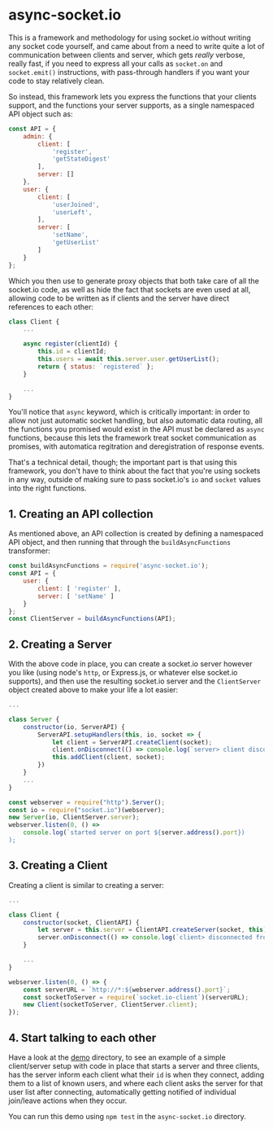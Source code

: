 # async-socket.io

This is a framework and methodology for using socket.io without writing any socket code yourself,
and came about from a need to write quite a lot of communication between clients and server,
which gets _really_ verbose, really fast, if you need to express all your calls as `socket.on`
and `socket.emit()` instructions, with pass-through handlers if you want your code to stay
relatively clean.

So instead, this framework lets you express the functions that your clients support, and the
functions your server supports, as a single namespaced API object such as:

```javascript
const API = {
    admin: {
        client: [
            'register',
            'getStateDigest'
        ],
        server: []
    },
    user: {
        client: [
            'userJoined',
            'userLeft',
        ],
        server: [
            'setName',
            'getUserList'
        ]
    }
};
```

Which you then use to generate proxy objects that both take care of all the socket.io code,
as well as hide the fact that sockets are even used at all, allowing code to be written as
if clients and the server have direct references to each other:

```javascript
class Client {
    ...

    async register(clientId) {
        this.id = clientId;
        this.users = await this.server.user.getUserList();
        return { status: `registered` };
    }

    ...
}
```

You'll notice that `async` keyword, which is critically important: in order to allow
not just automatic socket handling, but also automatic data routing, all the functions
you promised would exist in the API must be declared as `async` functions, because this
lets the framework treat socket communication as promises, with automatica regitration
and deregistration of response events.

That's a technical detail, though; the important part is that using this framework, you
don't have to think about the fact that you're using sockets in any way, outside of making
sure to pass socket.io's `io` and `socket` values into the right functions.

## 1. Creating an API collection

As mentioned above, an API collection is created by defining a namespaced API object,
and then running that through the `buildAsyncFunctions` transformer:

```javascript
const buildAsyncFunctions = require('async-socket.io');
const API = {
    user: {
        client: [ 'register' ],
        server: [ 'setName' ]
    }
};
const ClientServer = buildAsyncFunctions(API);
```

## 2. Creating a Server

With the above code in place, you can create a socket.io server however you like
(using node's `http`, or Express.js, or whatever else socket.io supports), and
then use the resulting socket.io server and the `ClientServer` object created
above to make your life a lot easier:

```javascript
...

class Server {
    constructor(io, ServerAPI) {
        ServerAPI.setupHandlers(this, io, socket => {
            let client = ServerAPI.createClient(socket);
            client.onDisconnect(() => console.log(`server> client disconnected`));
            this.addClient(client, socket);
        })
    }
    ...
}

const webserver = require("http").Server();
const io = require("socket.io")(webserver);
new Server(io, ClientServer.server);
webserver.listen(0, () =>
    console.log(`started server on port ${server.address().port})
);
```

## 3. Creating a Client

Creating a client is similar to creating a server:

```javascript
...

class Client {
    constructor(socket, ClientAPI) {
        let server = this.server = ClientAPI.createServer(socket, this);
        server.onDisconnect(() => console.log(`client> disconnected from server.`))
    }

    ...
}

webserver.listen(0, () => {
    const serverURL = `http://*:${webserver.address().port}`;
    const socketToServer = require(`socket.io-client`)(serverURL);
    new Client(socketToServer, ClientServer.client);
});
```

## 4. Start talking to each other

Have a look at the [demo](https://github.com/Pomax/async-socket.io/tree/master/demo) directory,
to see an example of a simple client/server setup with code in place that starts a server
and three clients, has the server inform each client what their `id` is when they connect,
adding them to a list of known users, and where each client asks the server for that user list
after connecting, automatically getting notified of individual join/leave actions when they
occur.

You can run this demo using `npm test` in the `async-socket.io` directory.
